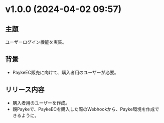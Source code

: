 # v1.0.0 (2024-04-02 09:57)

## 主題

ユーザーログイン機能を実装。

## 背景

- PaykeEC販売に向けて、購入者用のユーザーが必要。

## リリース内容

- 購入者用のユーザーを作成。
- 親Paykeで、PaykeECを購入した際のWebhookから、Payke環境を作成できるように。